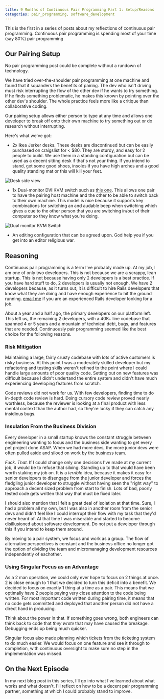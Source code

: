 ```yaml
---
title: 9 Months of Continuous Pair Programming Part 1: Setup/Reasons
categories: pair_programming, software_development
---
```


This is the first in a series of posts about my reflections of continuous pair
programming. Continuous pair programming is spending most of your time (say
80%) pair programming.

## Our Pairing Setup
No pair programming post could be complete without a rundown of technology.

We have tried over-the-shoulder pair programming at one machine and found that
it squanders the benefits of pairing. The dev who isn't driving must risk
interrupting the flow of the other dev if he wants to try something. If he
finds something problematic, he makes this known by pointing over the other
dev's shoulder. The whole practice feels more like a critique than
collaborative coding.

Our pairing setup allows either person to type at any time and allows one
developer to break off onto their own machine to try something out or do
research without interrupting.

Here's what we've got:

* 2x Ikea Jerker desks. These desks are discontinued but can be easily
purchased on craigslist for < $80. They are sturdy, and easy for 2 people to
build. We use them in a standing configuration but can be used as a decent
sitting desk if that's not your thing. If you intend to stand, get some good
shoes, insoles if you have high arches and a good quality standing mat or this
will kill your feet.

![Desk side view](/assets/pair_programming/side.jpg "Desk side view")

* 1x Dual-monitor DVI KVM switch such as
[this one](http://www.newegg.com/Product/Product.aspx?Item=N82E16817402022).
This allows one pair to have the pairing host machine and the other to be able
to switch back to their own machine. This model is nice because it supports key
combinations for switching an and audable beep when switching which gives a
cue to the other person that you are switching in/out of their computer so they
know what you're doing.

![Dual monitor KVM Switch](/assets/pair_programming/kvm.jpg "Dual monitor KVM Switch")

* An editing configuration that can be agreed upon. God help you if you get
into an editor religious war.

## Reasoning

Continuous pair programming is a term I've probably made up. At my job, I am
one of only two developers. This is not because we are a scrappy, lean startup.
This is not because having only 2 developers is a best practice. If you have
hard stuff to do, 2 developers is usually not enough. We have 2 developers
because, as it turns out,  it is difficult to hire Rails developers that know
what they are doing and have enough experience to hit the ground running.
[email me](mailto:michael@michaelxavier.net) if you are an experienced Rails
developer looking for a job.

About a year and a half ago, the primary developers on our platform left. This
left us, the remaining 2 developers, with a 40K+ line codebase that spanned 4
or 5 years and a mountain of technical debt, bugs, and features that are
needed. Continuously pair programming seemed like the best choice for the
following reasons.

### Risk Mitigation
Maintaining a large, fairly crusty codebase with lots of
active customers is risky business. At this point I was a moderately skilled
developer but my refactoring and testing skills weren't refined to the point
where I could handle large amounts of poor quality code. Setting out on new
features was difficult because I didn't undertand the entire system and didn't
have much experiencing developing features from scratch.

Code reviews did not work for us. With few developers, finding time to do
in-depth code review is hard. Doing cursory code review proved nearly
worthless, because the reviewer is looking at a final product with less mental
context than the author had, so they're lucky if they can catch any insidious
bugs.

### Insulation From the Business Division
Every developer in a small startup knows the constant struggle between
engineering wanting to focus and the business side wanting to get every pet
project done ASAP. When we had more devs, the more junior devs were often
pulled aside and siloed on work by the business team.

*Fuck. That.* If I could change only one decisions I've made at my current job,
it would be to refuse that siloing. Standing up to that would have been worth
staking my job on. It is a *terrible* idea, because it makes it easy
for senior developers to disengage from the junior developer and forces the
fledgling junior developer to struggle without having seen the "right way" to
approach a decent sized problem from start to finish. Lots of bad, poorly
tested code gets written that way that must be fixed later.

I should also mention that I felt a great deal of isolation at that time. Sure,
I had a problem all my own, but I was also in another room from the senior devs
and didn't feel like I could interrupt their flow with my task that they'd
never heard of. At that time I was miserable and started to become
disillusioned about software development. Do not put a developer through this
if you intend to keep them around.

By moving to a pair system, we focus and work as a group. The flow of
alternative perspectives is constant and the business office no longer got the
option of dividing the team and micromanaging development resources
independently of eachother.

### Using Singular Focus as an Advantage
As a 2 man operation, we could only ever hope to focus on 2 things at once. 2 is
close enough to 1 that we decided to turn this deficit into a benefit. We
decided to focus on exactly 1 thing at a time as a pair. This means that we
optimally have 2 people paying very close attention to the code being written.
For most important code written during pairing time, it means that no code gets
committed and deployed that another person did not have a direct hand in
producing.

Think about the power in that. If something goes wrong, both engineers can
think back to code that *they wrote* that may have caused the breakage.
Debugging ends up being much quicker.

Singular focus also made planning which tickets from the ticketing system to do
much easier. We would focus on one feature and see it through to completion,
with continuous oversight to make sure no step in the implementation was
missed.

## On the Next Episode
In my next blog post in this series, I'll go into what I've learned about what
works and what doesn't. I'll reflect on how to be a decent pair programming
partner, something at which I could probably stand to improve.
